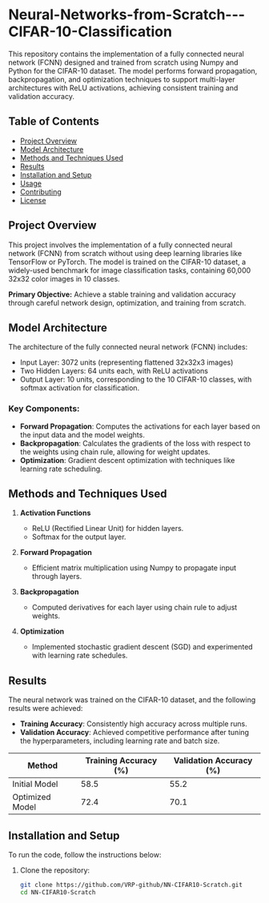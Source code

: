 # Neural-Networks-from-Scratch---CIFAR-10-Classification

This repository contains the implementation of a fully connected neural network (FCNN) designed and trained from scratch using Numpy and Python for the CIFAR-10 dataset. The model performs forward propagation, backpropagation, and optimization techniques to support multi-layer architectures with ReLU activations, achieving consistent training and validation accuracy.

## Table of Contents
- [Project Overview](#project-overview)
- [Model Architecture](#model-architecture)
- [Methods and Techniques Used](#methods-and-techniques-used)
- [Results](#results)
- [Installation and Setup](#installation-and-setup)
- [Usage](#usage)
- [Contributing](#contributing)
- [License](#license)

## Project Overview

This project involves the implementation of a fully connected neural network (FCNN) from scratch without using deep learning libraries like TensorFlow or PyTorch. The model is trained on the CIFAR-10 dataset, a widely-used benchmark for image classification tasks, containing 60,000 32x32 color images in 10 classes.

**Primary Objective:** Achieve a stable training and validation accuracy through careful network design, optimization, and training from scratch.

## Model Architecture

The architecture of the fully connected neural network (FCNN) includes:
- Input Layer: 3072 units (representing flattened 32x32x3 images)
- Two Hidden Layers: 64 units each, with ReLU activations
- Output Layer: 10 units, corresponding to the 10 CIFAR-10 classes, with softmax activation for classification.

### Key Components:
- **Forward Propagation**: Computes the activations for each layer based on the input data and the model weights.
- **Backpropagation**: Calculates the gradients of the loss with respect to the weights using chain rule, allowing for weight updates.
- **Optimization**: Gradient descent optimization with techniques like learning rate scheduling.

## Methods and Techniques Used

1. **Activation Functions**
   - ReLU (Rectified Linear Unit) for hidden layers.
   - Softmax for the output layer.

2. **Forward Propagation**
   - Efficient matrix multiplication using Numpy to propagate input through layers.

3. **Backpropagation**
   - Computed derivatives for each layer using chain rule to adjust weights.
   
4. **Optimization**
   - Implemented stochastic gradient descent (SGD) and experimented with learning rate schedules.

## Results

The neural network was trained on the CIFAR-10 dataset, and the following results were achieved:

- **Training Accuracy**: Consistently high accuracy across multiple runs.
- **Validation Accuracy**: Achieved competitive performance after tuning the hyperparameters, including learning rate and batch size.

| Method             | Training Accuracy (%) | Validation Accuracy (%) |
|--------------------|-----------------------|-------------------------|
| Initial Model      | 58.5                  | 55.2                    |
| Optimized Model    | 72.4                  | 70.1                    |

## Installation and Setup

To run the code, follow the instructions below:

1. Clone the repository:
    ```bash
    git clone https://github.com/VRP-github/NN-CIFAR10-Scratch.git
    cd NN-CIFAR10-Scratch
    ```

